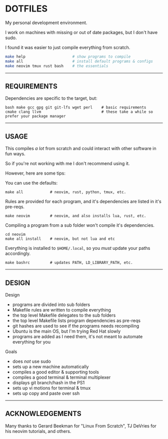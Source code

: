 # DOTFILES

My personal development environment.

I work on machines with missing or out of date packages, but I don't have sudo.

I found it was easier to just compile everything from scratch.

```bash
make help                     # show programs to compile
make all                      # install default programs & configs
make neovim tmux rust bash    # the essentials
```


----

## REQUIREMENTS

Dependencies are specific to the target, but:
```
bash make gcc gpg git git-lfs wget perl    # basic requirements
cmake clang llvm                           # these take a while so prefer your package manager
```


----

## USAGE

This compiles _a lot_ from scratch and could interact with other software in fun ways.

So if you're not working with me I don't recommend using it.

However, here are some tips:

You can use the defaults:
```
make all            # neovim, rust, python, tmux, etc.
```

Rules are provided for each program, and it's dependencies are listed in it's pre-reqs.
```
make neovim         # neovim, and also installs lua, rust, etc.
```

Compiling a program from a sub folder won't compile it's dependencies.
```
cd neovim
make all install    # neovim, but not lua and etc
```

Everything is installed to `$HOME/.local`, so you _must_ update your paths accordingly.
```
make bashrc         # updates PATH, LD_LIBRARY_PATH, etc.
```


----

## DESIGN


Design
- programs are divided into sub folders
- Makefile rules are written to compile everything
- the top level Makefile delegates to the sub folders
- the top level Makefile lists program dependencies as pre-reqs
- git hashes are used to see if the programs needs recompiling
- Ubuntu is the main OS, but I'm trying Red Hat slowly
- programs are added as I need them, it's not meant to automate everything for you

Goals
- does *not* use sudo
- sets up a new machine automatically
- compiles a good editor & supporting tools
- compiles a good terminal & terminal multiplexer
- displays git branch/hash in the PS1
- sets up vi motions for terminal & tmux
- sets up copy and paste over ssh


----


## ACKNOWLEDGEMENTS

Many thanks to Gerard Beekman for "Linux From Scratch", TJ DeVries for his neovim tutorials, and others.
